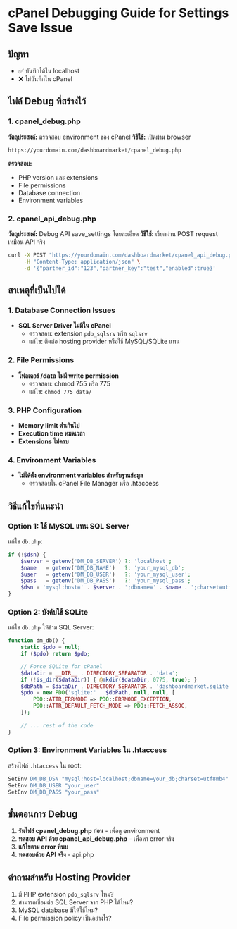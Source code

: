 # cPanel Debugging Guide for Settings Save Issue

## ปัญหา
- ✅ บันทึกได้ใน localhost
- ❌ ไม่บันทึกใน cPanel

## ไฟล์ Debug ที่สร้างไว้

### 1. cpanel_debug.php
**วัตถุประสงค์:** ตรวจสอบ environment ของ cPanel
**วิธีใช้:** เปิดผ่าน browser
```
https://yourdomain.com/dashboardmarket/cpanel_debug.php
```
**ตรวจสอบ:**
- PHP version และ extensions
- File permissions
- Database connection
- Environment variables

### 2. cpanel_api_debug.php
**วัตถุประสงค์:** Debug API save_settings โดยละเอียด
**วิธีใช้:** เรียกผ่าน POST request เหมือน API จริง
```bash
curl -X POST "https://yourdomain.com/dashboardmarket/cpanel_api_debug.php?action=save_settings&platform=shopee" \
     -H "Content-Type: application/json" \
     -d '{"partner_id":"123","partner_key":"test","enabled":true}'
```

## สาเหตุที่เป็นไปได้

### 1. Database Connection Issues
- **SQL Server Driver ไม่มีใน cPanel**
  - ตรวจสอบ: extension `pdo_sqlsrv` หรือ `sqlsrv`
  - แก้ไข: ติดต่อ hosting provider หรือใช้ MySQL/SQLite แทน

### 2. File Permissions
- **โฟลเดอร์ /data ไม่มี write permission**
  - ตรวจสอบ: chmod 755 หรือ 775
  - แก้ไข: `chmod 775 data/`

### 3. PHP Configuration
- **Memory limit ต่ำเกินไป**
- **Execution time หมดเวลา**
- **Extensions ไม่ครบ**

### 4. Environment Variables
- **ไม่ได้ตั้ง environment variables สำหรับฐานข้อมูล**
  - ตรวจสอบใน cPanel File Manager หรือ .htaccess

## วิธีแก้ไขที่แนะนำ

### Option 1: ใช้ MySQL แทน SQL Server
แก้ไข `db.php`:
```php
if (!$dsn) {
    $server = getenv('DM_DB_SERVER') ?: 'localhost';
    $name   = getenv('DM_DB_NAME')   ?: 'your_mysql_db';
    $user   = getenv('DM_DB_USER')   ?: 'your_mysql_user';
    $pass   = getenv('DM_DB_PASS')   ?: 'your_mysql_pass';
    $dsn = 'mysql:host=' . $server . ';dbname=' . $name . ';charset=utf8mb4';
}
```

### Option 2: บังคับใช้ SQLite
แก้ไข `db.php` ให้ข้าม SQL Server:
```php
function dm_db() {
    static $pdo = null;
    if ($pdo) return $pdo;

    // Force SQLite for cPanel
    $dataDir = __DIR__ . DIRECTORY_SEPARATOR . 'data';
    if (!is_dir($dataDir)) { @mkdir($dataDir, 0775, true); }
    $dbPath = $dataDir . DIRECTORY_SEPARATOR . 'dashboardmarket.sqlite';
    $pdo = new PDO('sqlite:' . $dbPath, null, null, [
        PDO::ATTR_ERRMODE => PDO::ERRMODE_EXCEPTION,
        PDO::ATTR_DEFAULT_FETCH_MODE => PDO::FETCH_ASSOC,
    ]);
    
    // ... rest of the code
}
```

### Option 3: Environment Variables ใน .htaccess
สร้างไฟล์ `.htaccess` ใน root:
```apache
SetEnv DM_DB_DSN "mysql:host=localhost;dbname=your_db;charset=utf8mb4"
SetEnv DM_DB_USER "your_user"
SetEnv DM_DB_PASS "your_pass"
```

## ขั้นตอนการ Debug

1. **รันไฟล์ cpanel_debug.php ก่อน** - เพื่อดู environment
2. **ทดสอบ API ด้วย cpanel_api_debug.php** - เพื่อหา error จริง
3. **แก้ไขตาม error ที่พบ**
4. **ทดสอบด้วย API จริง** - api.php

## คำถามสำหรับ Hosting Provider

1. มี PHP extension `pdo_sqlsrv` ไหม?
2. สามารถเชื่อมต่อ SQL Server จาก PHP ได้ไหม?
3. MySQL database มีให้ใช้ไหม?
4. File permission policy เป็นอย่างไร?
